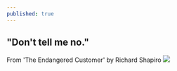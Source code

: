 ```yaml
---
published: true
---
```

## "Don't tell me no."

From 'The Endangered Customer' by Richard Shapiro
![]({{site.baseurl}}/https://keep.google.com/media/v2/1FwcVntMAXkrgOuYdjfXSY1DHGRdGu7-ZNXwzMv0E9I-U0qn0ZHw8NHgrs5aYaw/14yXtSM090xUM0ZBF5v1LwZQWG55_slpTSxT17r8AF46l-uMaBjXhWVz8GIZMsBw?accept=image/gif,image/jpeg,image/jpg,image/png,image/webp,audio/aac&sz=600)
